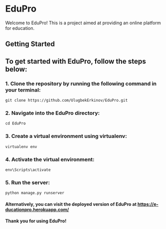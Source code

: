 # EduPro
Welcome to EduPro! This is a project aimed at providing an online platform for education.

## Getting Started

## To get started with EduPro, follow the steps below:

### 1. Clone the repository by running the following command in your terminal:
```git clone https://github.com/UlugbekErkinov/EduPro.git```

### 2. Navigate into the EduPro directory:
```cd EduPro```

### 3. Create a virtual environment using virtualenv:

```pip install virtualenv
virtualenv env 
```
### 4. Activate the virtual environment:

```env\Scripts\activate```
### 5. Run the server:

```python manage.py runserver```
#### Alternatively, you can visit the deployed version of EduPro at https://e-ducationpro.herokuapp.com/

#### Thank you for using EduPro!



